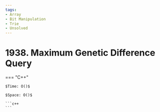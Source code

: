 ```yaml
---
tags:
- Array
- Bit Manipulation
- Trie
- Unsolved
---
```



# 1938. Maximum Genetic Difference Query

=== "C++"

    $Time: O()$

    $Space: O()$

    ```c++
    ```